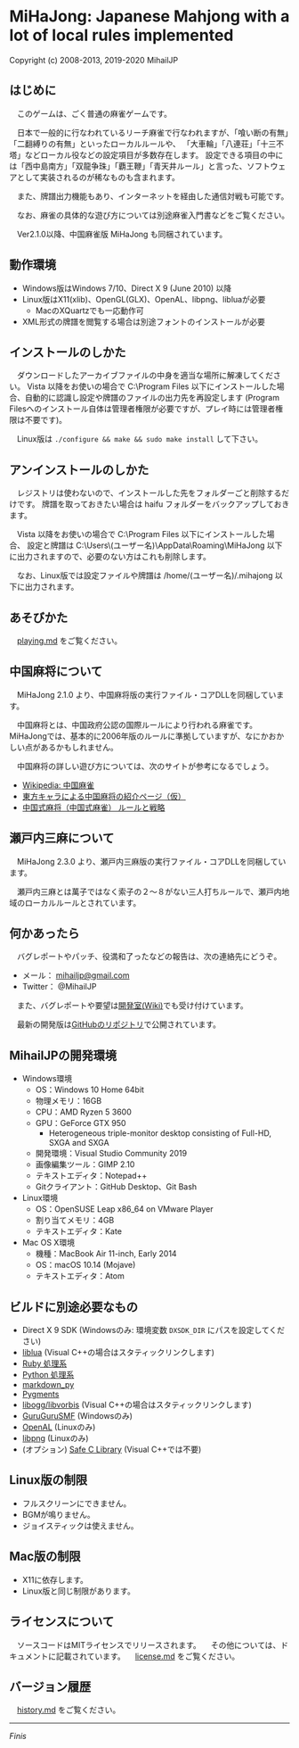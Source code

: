 MiHaJong: Japanese Mahjong with a lot of local rules implemented
================================================================
Copyright (c) 2008-2013, 2019-2020 MihailJP


はじめに
--------
　このゲームは、ごく普通の麻雀ゲームです。

　日本で一般的に行なわれているリーチ麻雀で行なわれますが、「喰い断の有無」「二翻縛りの有無」といったローカルルールや、
「大車輪」「八連荘」「十三不塔」などローカル役などの設定項目が多数存在します。
設定できる項目の中には「西中島南方」「双龍争珠」「覇王鞭」「青天井ルール」と言った、ソフトウェアとして実装されるのが稀なものも含まれます。

　また、牌譜出力機能もあり、インターネットを経由した通信対戦も可能です。

　なお、麻雀の具体的な遊び方については別途麻雀入門書などをご覧ください。

　Ver2.1.0以降、中国麻雀版 MiHaJong も同梱されています。


動作環境
--------
- Windows版はWindows 7/10、Direct X 9 (June 2010) 以降
- Linux版はX11(xlib)、OpenGL(GLX)、OpenAL、libpng、libluaが必要
  - MacのXQuartzでも一応動作可
- XML形式の牌譜を閲覧する場合は別途フォントのインストールが必要


インストールのしかた
--------------------
　ダウンロードしたアーカイブファイルの中身を適当な場所に解凍してください。
Vista 以降をお使いの場合で C:\Program Files 以下にインストールした場合、自動的に認識し設定や牌譜のファイルの出力先を再設定します
(Program Filesへのインストール自体は管理者権限が必要ですが、プレイ時には管理者権限は不要です)。

　Linux版は `./configure && make && sudo make install` して下さい。


アンインストールのしかた
------------------------
　レジストリは使わないので、インストールした先をフォルダーごと削除するだけです。
牌譜を取っておきたい場合は haifu フォルダーをバックアップしておきます。

　Vista 以降をお使いの場合で C:\Program Files 以下にインストールした場合、
設定と牌譜は C:\Users\\(ユーザー名)\AppData\Roaming\MiHaJong 以下に出力されますので、必要のない方はこれも削除します。

　なお、Linux版では設定ファイルや牌譜は /home/(ユーザー名)/.mihajong 以下に出力されます。


あそびかた
----------
　[playing.md](playing.md) をご覧ください。


中国麻将について
----------------
　MiHaJong 2.1.0 より、中国麻将版の実行ファイル・コアDLLを同梱しています。

　中国麻将とは、中国政府公認の国際ルールにより行われる麻雀です。
MiHaJongでは、基本的に2006年版のルールに準拠していますが、なにかおかしい点があるかもしれません。

　中国麻将の詳しい遊び方については、次のサイトが参考になるでしょう。

* [Wikipedia: 中国麻雀](http://ja.wikipedia.org/wiki/%E4%B8%AD%E5%9B%BD%E9%BA%BB%E9%9B%80)
* [東方キャラによる中国麻将の紹介ページ（仮）](http://www.green.dti.ne.jp/maisan/c_mahjong/)
* [中国式麻将（中国式麻雀） ルールと戦略](http://www.flowstones.com/mj/Cmj/China-index.html)


瀬戸内三麻について
------------------
　MiHaJong 2.3.0 より、瀬戸内三麻版の実行ファイル・コアDLLを同梱しています。

　瀬戸内三麻とは萬子ではなく索子の２～８がない三人打ちルールで、瀬戸内地域のローカルルールとされています。


何かあったら
------------
　バグレポートやパッチ、役満和了ったなどの報告は、次の連絡先にどうぞ。
- メール： mihailjp@gmail.com
- Twitter： @MihailJP

　また、バグレポートや要望は[開発室(Wiki)](http://www14.atwiki.jp/mihajong/)でも受け付けています。

　最新の開発版は[GitHubのリポジトリ](https://github.com/MihailJP/MiHaJong/)で公開されています。


MihailJPの開発環境
------------------
- Windows環境
  - OS：Windows 10 Home 64bit
  - 物理メモリ：16GB
  - CPU：AMD Ryzen 5 3600
  - GPU：GeForce GTX 950
    - Heterogeneous triple-monitor desktop consisting of Full-HD, SXGA and SXGA
  - 開発環境：Visual Studio Community 2019
  - 画像編集ツール：GIMP 2.10
  - テキストエディタ：Notepad++
  - Gitクライアント：GitHub Desktop、Git Bash
- Linux環境
  - OS：OpenSUSE Leap x86_64 on VMware Player
  - 割り当てメモリ：4GB
  - テキストエディタ：Kate
- Mac OS X環境
  - 機種：MacBook Air 11-inch, Early 2014
  - OS：macOS 10.14 (Mojave)
  - テキストエディタ：Atom


ビルドに別途必要なもの
----------------------
- Direct X 9 SDK (Windowsのみ: 環境変数 `DXSDK_DIR` にパスを設定してください)
- [liblua](http://www.lua.org/download.html) (Visual C++の場合はスタティックリンクします)
- [Ruby 処理系](http://www.ruby-lang.org/ja/downloads/)
- [Python 処理系](http://www.python.jp/download/)
- [markdown_py](https://pypi.python.org/pypi/Markdown)
- [Pygments](https://pygments.org/)
- [libogg/libvorbis](http://www.xiph.org/downloads/) (Visual C++の場合はスタティックリンクします)
- [GuruGuruSMF](http://gurugurusmf.migmig.net/) (Windowsのみ)
- [OpenAL](http://connect.creativelabs.com/openal/default.aspx) (Linuxのみ)
- [libpng](http://www.libpng.org/pub/png/libpng.html) (Linuxのみ)
- (オプション) [Safe C Library](https://rurban.github.io/safeclib/) (Visual C++では不要)


Linux版の制限
-------------
- フルスクリーンにできません。
- BGMが鳴りません。
- ジョイスティックは使えません。


Mac版の制限
-----------
- X11に依存します。
- Linux版と同じ制限があります。


ライセンスについて
------------------
　ソースコードはMITライセンスでリリースされます。
　その他については、ドキュメントに記載されています。
　[license.md](./license.md) をご覧ください。


バージョン履歴
--------------
　[history.md](./history.md) をご覧ください。


------------------------------------------------------------------------------

_Finis_

